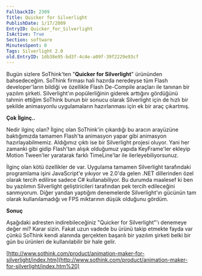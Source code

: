 ```yaml
---
FallbackID: 2309
Title: Quicker for Silverlight
PublishDate: 1/17/2009
EntryID: Quicker_for_Silverlight
IsActive: True
Section: software
MinutesSpent: 0
Tags: Silverlight 2.0
old.EntryID: 1db38e95-bd3f-4c4e-a09f-39f2229e93cf
---
```

Bugün sizlere SoThink'ten "**Quicker for Silverlight**" ürününden
bahsedeceğim. SoThink firması hali hazırda neredeyse tüm Flash
developer'ların bildiği ve özellikle Flash De-Compile araçları ile
tanınan bir yazılım şirketi. Silverlight'ın popülerliğinin giderek
arttığını gördüğünü tahmin ettiğim SoThink bunun bir sonucu olarak
Silverlight için de hızlı bir şekilde animasyonlu uygulamaların
hazırlanması için ek bir araç çıkartmış.

**Çok İlginç..**

Nedir ilginç olan? İlginç olan SoThink'in çıkardığı bu aracın arayüzüne
baktığımızda tamamen Flash'ta animasyon yapar gibi animasyon
hazırlayabilmemiz. Aldığımız çıktı ise bir Silverlight projesi oluyor.
Yani her zamanki gibi gidip Flash'tan alışık olduğumuz yapıda
KeyFrame'ler ekleyip Motion Tween'ler yaratarak farklı TimeLine'lar ile
ilerleyebiliyorsunuz.

İlginç olan kötü özellikler de var. Uygulama tamamen Silverlight
tarafındaki programlama işini JavaScript'e yıkıyor ve 2.0'da gelen .NET
dillerinden özel olarak tercih edilirse sadece C\# kullanabiliyor. Bu
durumda maalesef ki ben bu yazılımın Silverlight geliştiricileri
tarafından pek tercih edileceğini sanmıyorum. Diğer yandan yaptığım
denemelerde Silverlight'ın gücünün tam olarak kullanılamadığı ve FPS
miktarının düşük olduğunu gördüm.

**Sonuç**

Aşağıdaki adresten indirebileceğiniz "Quicker for Silverlight"'ı
denemeye değer mi? Karar sizin. Fakat uzun vadede bu ürünü takip etmekte
fayda var çünkü SoThink kendi alanında gerçekten başarılı bir yazılım
şirketi belki bir gün bu ürünleri de kullanılabilir bir hale gelir.

[http://www.sothink.com/product/animation-maker-for-silverlight/index.htm](http://www.sothink.com/product/animation-maker-for-silverlight/index.htm%20)


